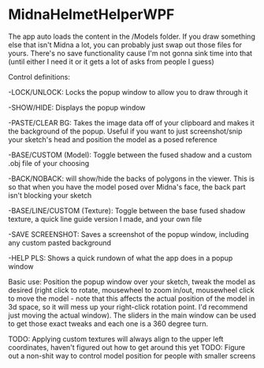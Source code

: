# MidnaHelmetHelperWPF

The app auto loads the content in the /Models folder. If you draw something else that isn't Midna a lot, you can probably just swap out those files for yours. There's no save functionality cause I'm not gonna sink time into that (until either I need it or it gets a lot of asks from people I guess)

Control definitions:

-LOCK/UNLOCK: Locks the popup window to allow you to draw through it

-SHOW/HIDE: Displays the popup window

-PASTE/CLEAR BG: Takes the image data off of your clipboard and makes it the background of the popup. Useful if you want to just screenshot/snip your sketch's head and position the model as a posed reference

-BASE/CUSTOM (Model): Toggle between the fused shadow and a custom .obj file of your choosing

-BACK/NOBACK: will show/hide the backs of polygons in the viewer. This is so that when you have the model posed over Midna's face, the back part isn't blocking your sketch

-BASE/LINE/CUSTOM (Texture): Toggle between the base fused shadow texture, a quick line guide version I made, and your own file

-SAVE SCREENSHOT: Saves a screenshot of the popup window, including any custom pasted background

-HELP PLS: Shows a quick rundown of what the app does in a popup window


Basic use:
Position the popup window over your sketch, tweak the model as desired (right click to rotate, mousewheel to zoom in/out, mousewheel click to move the model - note that this affects the actual position of the model in 3d space, so it will mess up your right-click rotation point. I'd recommend just moving the actual window). The sliders in the main window can be used to get those exact tweaks and each one is a 360 degree turn.

TODO: Applying custom textures will always align to the upper left coordinates, haven't figured out how to get around this yet
TODO: Figure out a non-shit way to control model position for people with smaller screens
